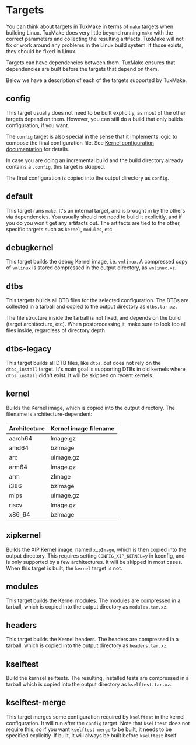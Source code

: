 # Targets

You can think about targets in TuxMake in terms of `make` targets when
building Linux. TuxMake does very little beyond running `make` with the
correct parameters and collecting the resulting artifacts.  TuxMake will not
fix or work around any problems in the Linux build system: if those exists,
they should be fixed in Linux.

Targets can have dependencies between them. TuxMake ensures that dependencies
are built before the targets that depend on them.

Below we have a description of each of the targets supported by TuxMake.

## config

This target usually does not need to be built explicitly, as most of the other
targets depend on them. However, you can still do a build that only builds
configuration, if you want.

The `config` target is also special in the sense that it implements logic to
compose the final configuration file. See [Kernel configuration
documentation](kconfig.md) for details.

In case you are doing an incremental build and the build directory already
contains a `.config`, this target is skipped.

The final configuration is copied into the output directory as `config`.

## default

This target runs `make`. It's an internal target, and is brought in by the
others via dependencies. You usually should not need to build it explicitly,
and if you do you won't get any artifacts out. The artifacts are tied to the
other, specific targets such as `kernel`, `modules`, etc.

## debugkernel

This target builds the debug Kernel image, i.e. `vmlinux`. A compressed copy of
`vmlinux` is stored compressed in the output directory, as `vmlinux.xz`.

## dtbs

This targets builds all DTB files for the selected configuration. The DTBs are
collected in a tarball and copied to the output directory as `dtbs.tar.xz`.

The file structure inside the tarball is not fixed, and depends on the build
(target architecture, etc). When postprocessing it, make sure to look foo all
files inside, regardless of directory depth.

## dtbs-legacy

This target builds all DTB files, like `dtbs`, but does not rely on the
`dtbs_install` target. It's main goal is supporting DTBs in old kernels where
`dtbs_install` didn't exist. It will be skipped on recent kernels.

## kernel

Builds the Kernel image, which is copied into the output directory. The
filename is architecture-dependent:

Architecture | Kernel image filename
-------------|-----------------------
aarch64 | Image.gz
amd64 | bzImage
arc | uImage.gz
arm64 | Image.gz
arm | zImage
i386 | bzImage
mips | uImage.gz
riscv | Image.gz
x86_64 | bzImage

## xipkernel

Builds the XIP Kernel image, named `xipImage`, which is then copied into the
output directory. This requires setting `CONFIG_XIP_KERNEL=y` in kconfig, and
is only supported by a few architectures. It will be skipped in most cases.
When this target is built, the `kernel` target is not.

## modules

This target builds the Kernel modules. The modules are compressed in a tarball,
which is copied into the output directory as `modules.tar.xz`.


## headers

This target builds the Kernel headers. The headers are compressed in a tarball.
which is copied into the output directory as `headers.tar.xz`.

## kselftest

Build the kernsel selftests. The resulting, installed tests are compressed in a
tarball which is copied into the output directory as `kselftest.tar.xz`.

## kselftest-merge

This target merges some configuration required by `kselftest` in the kernel
configuration. It will run after the `config` target. Note that `kselftest`
does not require this, so if you want `kselftest-merge` to be built, it needs
to be specified explicitly. If built, it will always be built before
`kselftest` itself.
